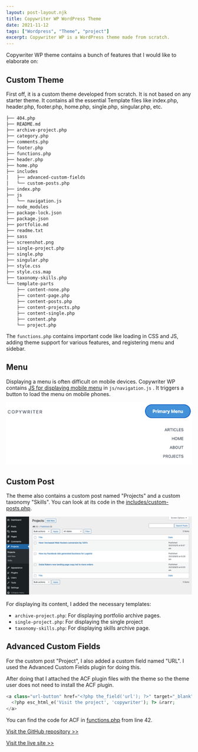 ```yaml
---
layout: post-layout.njk
title: Copywriter WP WordPress Theme
date: 2021-11-12
tags: ["Wordpress", "Theme", "project"]
excerpt: Copywriter WP is a WordPress theme made from scratch.
---
```


Copywriter WP theme contains a bunch of features that I would like to elaborate on:

## Custom Theme

First off, it is a custom theme developed from scratch. It is not based on any starter theme. It contains all the essential Template files like index.php, header.php, footer.php, home.php, single.php, singular.php, etc.

```tree
├── 404.php
├── README.md
├── archive-project.php
├── category.php
├── comments.php
├── footer.php
├── functions.php
├── header.php
├── home.php
├── includes
│   ├── advanced-custom-fields
│   └── custom-posts.php
├── index.php
├── js
│   └── navigation.js
├── node_modules
├── package-lock.json
├── package.json
├── portfolio.md
├── readme.txt
├── sass
├── screenshot.png
├── single-project.php
├── single.php
├── singular.php
├── style.css
├── style.css.map
├── taxonomy-skills.php
└── template-parts
    ├── content-none.php
    ├── content-page.php
    ├── content-posts.php
    ├── content-projects.php
    ├── content-single.php
    ├── content.php
    └── project.php
```

The `functions.php` contains important code like loading in CSS and JS, adding theme support for various features, and registering menu and sidebar.

## Menu

Displaying a menu is often difficult on mobile devices. Copywriter WP contains [JS fpr displaying mobile menu](https://github.com/madebyaman/copywriter-wp-theme/blob/main/js/navigation.js) in `js/navigation.js` . It triggers a button to load the menu on mobile phones.

![Menu of Copywriter WP Theme](/static/images/menu-copywriter-wp-theme.png)

## Custom Post

The theme also contains a custom post named "Projects" and a custom taxonomy "Skills". You can look at its code in the [includes/custom-posts.php](https://github.com/madebyaman/copywriter-wp-theme/blob/main/includes/custom-posts.php).

![Custom post "Projects" in Copywriter WP Theme](/static/images/custom-post.png)

For displaying its content, I added the necessary templates:

- `archive-project.php`: For displaying portfolio archive pages.
- `single-project.php`: For displaying the single project
- `taxonomy-skills.php`: For displaying skills archive page.

## Advanced Custom Fields

For the custom post "Project", I also added a custom field named "URL". I used the Advanced Custom Fields plugin for doing this.

After doing that I attached the ACF plugin files with the theme so the theme user does not need to install the ACF plugin.

```php
<a class="url-button" href="<?php the_field('url'); ?>" target="_blank">
  <?php esc_html_e('Visit the project', 'copywriter'); ?> &rarr;
</a>
```

You can find the code for ACF in [functions.php](https://github.com/madebyaman/copywriter-wp-theme/blob/main/functions.php) from line 42.

[Visit the GitHub repository >>](https://github.com/madebyaman/copywriter-wp-theme)

[Visit the live site >>](http://copywriter.unfiddle.com/)
